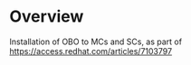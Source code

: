 # Overview

Installation of OBO to MCs and SCs, as part of https://access.redhat.com/articles/7103797